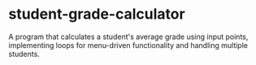 # student-grade-calculator
A program that calculates a student's average grade using input points, implementing loops for menu-driven functionality and handling multiple students.
